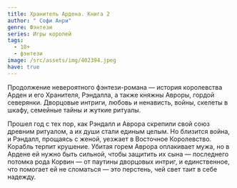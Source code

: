 ```yaml
---
title: Хранитель Ардена. Книга 2
author: " Софи Анри"
genre: Фэнтези
series: Игры королей
tags:
  - 18+
  - фэнтези
image: /src/assets/img/402394.jpeg
have: true
---
```

Продолжение невероятного фэнтези-романа — история королевства Арден и его Хранителя, Рэндалла, а также княжны Авроры, гордой северянки. Дворцовые интриги, любовь и ненависть, войны, скелеты в шкафу, семейные тайны и жуткие ритуалы.

Прошел год с тех пор, как Рэндалл и Аврора скрепили свой союз древним ритуалом, а их души стали единым целым. Но близится война, и Рэндалл, прощаясь с женой, уезжает в Восточное Королевство. Корабль терпит крушение. Убитая горем Аврора оплакивает мужа, но в Ардене ей нужно быть сильной, чтобы защитить их сына — последнего потомка рода Корвин — от паутины дворцовых интриг, и единственное, что помогает ей не сломаться — это перстень, чей свет таит в себе надежду.
